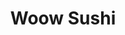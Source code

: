 ---
layout: place
title: "Woow Sushi"
permalink: /illinois/algonquin/woow-sushi.html
stateAbbr: IL
stateName: Illinois
cityName: Algonquin
seo:
  name: "Woow Sushi"
  type: Restaurant
  links: null
description: "Woow Sushi serves delicious sushi in Algonquin, Illinois. Try fresh Japanese dishes for a great dining experience. "
place_id: ChIJBejGThISD4gRumKsPh8NO_0
photos:
  - name: >-
      places/ChIJBejGThISD4gRumKsPh8NO_0/photos/AeeoHcJzSvLAOeRgm4I9tVWa07ZTVrMCHp5mwqiJcUJKtgkBxJx3Cs8Fo8iljaePwMDkzaOLZ3i_Q1_etR7lMK_aadL4OaAxXOm-Jk0m7LCIEXmTy6u1eJ9AZS1Znio9oSWX0INAYL6g7adLakx0jfxtu-3ZTFPx2K2oEmhUOuiYUVZNX_1fqP-8wL02VysnpMgcfoCIYEeJcoXZJfpx8qlvEGEBNSNSVRel5Yj4qjxl1mujd64g9YZ_cm3ORhezYmejUe4NMZAkw7VnsIFNWcMZC2RSjI9_0weFgIXtD8JrfodmivYciUD130fui8psXLPWXL_32D5H_LOlhNWCBEh3HqIqTtqn3tftU5YmhJQv5jUV7ZJgdvxR_QUeP5JuD6hK27zkSSb9zQnjQuOvzOqLoI6nw6Q_W2badaC-lGPi4-jOtQ
    widthPx: 4000
    heightPx: 3000
    authorAttributions:
      - displayName: Fred Ichinose
        uri: https://maps.google.com/maps/contrib/104334995250754839239
        photoUri: >-
          https://lh3.googleusercontent.com/a-/ALV-UjUiWR6YZoFm-WcA1rB_f8h_XqCLgNhM6XlVPjYEGAMMgWT-XKOW=s100-p-k-no-mo
    flagContentUri: >-
      https://www.google.com/local/imagery/report/?cb_client=maps_api_places.places_api&image_key=!1e10!2sCIHM0ogKEICAgIC67ZbBFQ&hl=en-US
    googleMapsUri: >-
      https://www.google.com/maps/place//data=!3m4!1e2!3m2!1sCIHM0ogKEICAgIC67ZbBFQ!2e10!4m2!3m1!1s0x880f12124ec6e805:0xfd3b0d1f3eac62ba
  - name: >-
      places/ChIJBejGThISD4gRumKsPh8NO_0/photos/AeeoHcJzYMsApACxp-lbz7cxNN6erubUuErHGSI5a7yDGmB1lXn7CfbRULLi-yhJ5ZxXtZ9BPVCBWfdOnw_kaI1MsQh9k1-cBt_R6_UgCVZjQwjb18Xe3isNrnciYJHpJ4BRiHOyqAs70b9Q7Tx4H5eQ2DcgX_FjfphOKLaIAOi4lB0dW21Cv9bL5eCDrLojhF1JREeAMjCvWaOBJ6e8TNOQEf_lZW0X4YPSuTzBSycJfdmM8f5a9D-p4fs_ZqRpL1pEIkMd-VcT6a8dhznESXRhQ99VkZiBDFtBHfBALcodHj9fGUNXOkY4CKFtSw5Ytgyn7kGAWD0areHziAtuO0scgDRn18bZPpt9nzPDmm4T3PSXjFdEEGl7-oiV1Bp721SwYeq3GRJIDXBrRpzI_g6wUfEJ0GFXVkxYkNGgCr68jfJVJA
    widthPx: 4000
    heightPx: 2252
    authorAttributions:
      - displayName: juan hubbard
        uri: https://maps.google.com/maps/contrib/117194088251246297696
        photoUri: >-
          https://lh3.googleusercontent.com/a-/ALV-UjXyE8bCyChDqS-Ty9OFRWIGaXViqGK91ChLHLroqKZav7oYS3DH=s100-p-k-no-mo
    flagContentUri: >-
      https://www.google.com/local/imagery/report/?cb_client=maps_api_places.places_api&image_key=!1e10!2sCIHM0ogKEICAgMCgj6HoeA&hl=en-US
    googleMapsUri: >-
      https://www.google.com/maps/place//data=!3m4!1e2!3m2!1sCIHM0ogKEICAgMCgj6HoeA!2e10!4m2!3m1!1s0x880f12124ec6e805:0xfd3b0d1f3eac62ba
  - name: >-
      places/ChIJBejGThISD4gRumKsPh8NO_0/photos/AeeoHcJWkrS4taOVR4v92HQEkvlwO1MEGyeP09emCSVEqQYxknMUNvgLsC2Ys1CITViiRzTEwzHnKZ40qQ8ezpbLwxNWGYRiGAKZdgzqt_QxQNU_cloj57tE37z6JdGl1TH19a-2Ai494rAdFnXjz-qLVsA4Rl4YXLQ7gQF-IAZXynkpPJUM_S3lbsTL_vqxgZe8bAdVqvi1U-mttZqWUE1lNWVTHQGz8a0Fbj29l1e6p08vgZm3H96bWICx4HQnR2RgpCG3WrBy1J2t4AhXkr5vfmEXlk1URpKjH20Lf-_xVD0YbJmadwNCF04RUiUpypu5ux5cnZ68zSkRry8v2CbwwrE9YDehgUwoWZjgKN_8P9gvVpU4YiPbruJ84v5wAV74hsJuQHIPAUH1sM9PKgUPgBEB6knOdEfyGcFfwhMh41WK_dI4
    widthPx: 1991
    heightPx: 3983
    authorAttributions:
      - displayName: Ashley Chrusniak
        uri: https://maps.google.com/maps/contrib/112677611868250350841
        photoUri: >-
          https://lh3.googleusercontent.com/a-/ALV-UjUeTYRXeHOYHQ67IPvQhhbwZnefkjQNDFhy_44xM1QmHaTXad_mLQ=s100-p-k-no-mo
    flagContentUri: >-
      https://www.google.com/local/imagery/report/?cb_client=maps_api_places.places_api&image_key=!1e10!2sCIHM0ogKEICAgIDHnZ-LqwE&hl=en-US
    googleMapsUri: >-
      https://www.google.com/maps/place//data=!3m4!1e2!3m2!1sCIHM0ogKEICAgIDHnZ-LqwE!2e10!4m2!3m1!1s0x880f12124ec6e805:0xfd3b0d1f3eac62ba
  - name: >-
      places/ChIJBejGThISD4gRumKsPh8NO_0/photos/AeeoHcKgk9Ke5SxX5E1dr3LcwSBmiuGNfGaI1QxiruoWOqs-aHJe5nBo0EvyQhTz4Fv4UbkqD7MMzUJ1u8F1pV-YLLrLToDuoIkqLgcg9kb6XIatsu2CZ3Jtuz0llwUyngMyLXdgQPV9WY-fLARN4nI2ak5K3YOvDZQojKw_xBu8I3mTZoTnwuw5vdg9QiRnKKfOcIqXIm9MEpSHAYoy0yQmRZ8bTsSr-3ie7qEhpVaQRz-_KLAa7UHvJ1C07zaXEny4j2y-ROvU5jZA2s7Dcogfp5mjyjBTM8UqTU06Fp_1Dy1PNRZLXzfdbZSf63b4m8kAgC4_CCcIOc2xxMAG0GXd5KrbAEXBftUWv1BmYro93pPZTDiIYSwxBFOkdi6IkVofuP8I7IszsqhMd0dJgObi_QqyAVMgYQaMvVXUuzqoJrzAV5X5
    widthPx: 4000
    heightPx: 2252
    authorAttributions:
      - displayName: Rahul Pandya
        uri: https://maps.google.com/maps/contrib/100329373551402522311
        photoUri: >-
          https://lh3.googleusercontent.com/a/ACg8ocInNHdo-CnJYoTUsRMIAePl1lWSJGQALBRJPYr5JlGVlaBsWX7Y=s100-p-k-no-mo
    flagContentUri: >-
      https://www.google.com/local/imagery/report/?cb_client=maps_api_places.places_api&image_key=!1e10!2sCIHM0ogKEICAgIDDlJmTtwE&hl=en-US
    googleMapsUri: >-
      https://www.google.com/maps/place//data=!3m4!1e2!3m2!1sCIHM0ogKEICAgIDDlJmTtwE!2e10!4m2!3m1!1s0x880f12124ec6e805:0xfd3b0d1f3eac62ba
  - name: >-
      places/ChIJBejGThISD4gRumKsPh8NO_0/photos/AeeoHcJr8FfrIR0xySi4IJLtaVFov1pRgVKob_CHHBSwhcxD9iPyNG81yUsl1qMSswgC_U109VxYDtd4JrvQxCtNRyZn572XOspX7HAFoNIbC-cVVJnU3Ek_c-h9gwGQXGIdncUCg6kFzxkv5nW0qpv4I7xwMWU7xGNGiAOUjnsZq4n_1gS8fTxPUy47arVVQaNOPMehM9ffaHQFzQZpSrfGXzqEa9rzblRvzuud5z7mn9rQHz00dJ5oKsJCSyhjKohCb9yZT2DMvQkN-DForz-jndK4KZBcSAXVzsnoiV7eGKDp3wcfvAYMdgKIM41L7jshdy5Vw2wuky29vHsTuS-nXhzRTskcYT3r9x0W0H1OY_IrEQwJYAQ6SWYgnDx0sGmX-tj19UDP2b3gpTciTx-tS96bEdp26zrKx9jw_M2ibL4Gz8Hq
    widthPx: 4032
    heightPx: 3024
    authorAttributions:
      - displayName: Arpit Modi
        uri: https://maps.google.com/maps/contrib/117410471145698612230
        photoUri: >-
          https://lh3.googleusercontent.com/a-/ALV-UjUcBQCSUI_WEcGz-Pb_I1TPeCvfYf0zO5P_6U3pBuOVpm15-C41=s100-p-k-no-mo
    flagContentUri: >-
      https://www.google.com/local/imagery/report/?cb_client=maps_api_places.places_api&image_key=!1e10!2sCIHM0ogKEICAgICrysC8kQE&hl=en-US
    googleMapsUri: >-
      https://www.google.com/maps/place//data=!3m4!1e2!3m2!1sCIHM0ogKEICAgICrysC8kQE!2e10!4m2!3m1!1s0x880f12124ec6e805:0xfd3b0d1f3eac62ba
  - name: >-
      places/ChIJBejGThISD4gRumKsPh8NO_0/photos/AeeoHcLO1-altNX1UKZI30iSbA1cNqh_tOwjcE_NVKWOJG-pnJi9nCtynCL3MpD3HQBxiWiTg6Vt2gitZ6x5iNUs1Sj0hp5x33631i3nlAyZKik6_EUNed8YFobPYIzpYy0euRFtobH2hRIf8UftwCwugwYnJ-Nj7dj6F2Lzq5CE-EfpgcwTEugAYt_V538aV5RsQYXmCMIE5zabYbv5gF_4cn3mcpUjOZgWb7M6E7gPj7c_t3qVPsVy2iOXzOcA8yUWphvVhU4LdAij9Y5wQZeaPkBhLoS4KtxgcSLcUgwS83LudOjZfEEt0WPFDx8zElXNh1EY3zjbgCY_bqqHXQpbbd6jQLpwSpoUpfDIvWdvZX1lekjGOx19dF5FMrpOxVYPqt9r5nM0FTkvG4Pt1fwUnlsjVg0TXo66D4GxLLiURysggZw
    widthPx: 3000
    heightPx: 4000
    authorAttributions:
      - displayName: Alexander Engler
        uri: https://maps.google.com/maps/contrib/112266145303617878455
        photoUri: >-
          https://lh3.googleusercontent.com/a-/ALV-UjWVreKz_4bXvbSnz1LR3Dd4X4sRemkqtlEyqS2fsGu5-0cGvRfX6w=s100-p-k-no-mo
    flagContentUri: >-
      https://www.google.com/local/imagery/report/?cb_client=maps_api_places.places_api&image_key=!1e10!2sCIHM0ogKEICAgIDR-LP7oQE&hl=en-US
    googleMapsUri: >-
      https://www.google.com/maps/place//data=!3m4!1e2!3m2!1sCIHM0ogKEICAgIDR-LP7oQE!2e10!4m2!3m1!1s0x880f12124ec6e805:0xfd3b0d1f3eac62ba
  - name: >-
      places/ChIJBejGThISD4gRumKsPh8NO_0/photos/AeeoHcKwCmMJHFiba1aUb9cThvMsmX9GEm3ujB-tr2P8_1nDX4TIwo-Enp2P6XDMe65RPiz7cxn4jBZclxCzi9uU2VY7uB6S2Nz9Vi6HwjL_nIfAhYuzgMgmqTVz1aq5rnIyZaDcPD64hqCAsXFumoSBAErQpQgZ7-QGN8XRocrSxKhNVIoP8WFcE8Yi9XCZJWCW4Ph860jKoEEuusCOSBebeS43VuMcx8NnwrsnY7h-2ajl0uguZK5jljvfkbsHPZ6V4R_xMUIdb2EzVV_wCAEgT5HNSqdYOkPY82WSzB7syiBAPsgJH32HL5ilq9virUKEAD-XfshMCMHRHLdTf2ISclvuExC3gvLfPrm-YJ69D58c_jD8W7Yo_fQ_OLdwtLuHlxrio92nVElCc6zc4ewZWDU7rdsbvjoVkPfzG9cNyqVDQQ
    widthPx: 4800
    heightPx: 2700
    authorAttributions:
      - displayName: Mike Oren
        uri: https://maps.google.com/maps/contrib/113570831396096412529
        photoUri: >-
          https://lh3.googleusercontent.com/a-/ALV-UjV_KeKEb2JbZ8mz15Sc3Ugjp6BwGfAuTrnLsJcca8tHd9eeCCsg2Q=s100-p-k-no-mo
    flagContentUri: >-
      https://www.google.com/local/imagery/report/?cb_client=maps_api_places.places_api&image_key=!1e10!2sCIHM0ogKEICAgID4gcPyKA&hl=en-US
    googleMapsUri: >-
      https://www.google.com/maps/place//data=!3m4!1e2!3m2!1sCIHM0ogKEICAgID4gcPyKA!2e10!4m2!3m1!1s0x880f12124ec6e805:0xfd3b0d1f3eac62ba
  - name: >-
      places/ChIJBejGThISD4gRumKsPh8NO_0/photos/AeeoHcLXtJEWS-dN-ZlMyS4o55bw6NoRmr2VppsXPPAyVgMlqcWFhg8A_N9JAr-vhOvbxyAJaIBrxGJ6Y1uNqYxdjviKrIzMmm26UOf2AAEmzkCTaF6_Il8tFXLoy0ALalw_9Vdeus27bffjX02IfpQF3LCFy36ge5uoij3fSV6uCz_lRWV2loQRh6QO4jtgimlXzX5tntIm3WmGYiL59XYvn9z-OuSoiHeou4feDQqe4mSNVSGSTa4MHBYRoChk_2otiZXvSXbPx_ZTPv1wIbrRTt1dc1cbLAPLkYhPnsfUq7FsdhPENv4IBGcI6q2wxceIzWUE85ccr9me0eN-KPx5JAUqBjogc0XB8VcFGpYaIkNRBWiWwvj5abhYqRfwzfqce9fiyabcT4C4VxBZXhOdevfM692GEJy1t69h--3jlYs
    widthPx: 4031
    heightPx: 2671
    authorAttributions:
      - displayName: Carm A
        uri: https://maps.google.com/maps/contrib/102108718074371751469
        photoUri: >-
          https://lh3.googleusercontent.com/a-/ALV-UjX5R5sLti4RBcspZ_w8WUp6ECewKRITgDGs3phQR4ozuayUaMvN=s100-p-k-no-mo
    flagContentUri: >-
      https://www.google.com/local/imagery/report/?cb_client=maps_api_places.places_api&image_key=!1e10!2sCIHM0ogKEICAgID6lPPmbQ&hl=en-US
    googleMapsUri: >-
      https://www.google.com/maps/place//data=!3m4!1e2!3m2!1sCIHM0ogKEICAgID6lPPmbQ!2e10!4m2!3m1!1s0x880f12124ec6e805:0xfd3b0d1f3eac62ba
  - name: >-
      places/ChIJBejGThISD4gRumKsPh8NO_0/photos/AeeoHcIK_kGddutyO0GrCXgbbnErgRPiPrGFcmjMEEWGOpdKhUIpPWNfxDDzWHL4Zc8JczNGVSwzN1zX5rYajmvWw8as0bTFwWvm_23xaGfMbBHLyH9A_GeRCVuDH0UT5wAjsTQTfMjaIO4cdztyio9cyf3VzeTlP3QtgfvBLzEoHIEY_-WnNGhGMMFTyQyPHQ9b_tOKUN9rMcyPMoneku5Jx-nWyUF3_a9hhqvYyQ_nLJPX12JF98HtXkZJF5M9SRQi4-ExWBygPbz9J5veiZFHX0HFlaZGhcA-csArqVWYdveIZXL221n33_0IBvKVE32xAfC39qryct5Ht12lCwrh6KP39XHlyQDK_OJ2qz9YFxcU07G0sPBuu5h7FkiaGyqcHVzKzRL9NUcnI7NcRxLA1FUGN7_tG4biYZdJir1cDZ0GZuwb
    widthPx: 3024
    heightPx: 3024
    authorAttributions:
      - displayName: Chef alex Perez
        uri: https://maps.google.com/maps/contrib/102739565924778372160
        photoUri: >-
          https://lh3.googleusercontent.com/a-/ALV-UjUhsAY1diMhGHlhSBQlfssv1C56xIbsBeaGihkDXv6TU6myg_u7=s100-p-k-no-mo
    flagContentUri: >-
      https://www.google.com/local/imagery/report/?cb_client=maps_api_places.places_api&image_key=!1e10!2sCIHM0ogKEICAgICe98fTgAE&hl=en-US
    googleMapsUri: >-
      https://www.google.com/maps/place//data=!3m4!1e2!3m2!1sCIHM0ogKEICAgICe98fTgAE!2e10!4m2!3m1!1s0x880f12124ec6e805:0xfd3b0d1f3eac62ba
  - name: >-
      places/ChIJBejGThISD4gRumKsPh8NO_0/photos/AeeoHcLkqXI1hrPFHuZHau7ycIOCWnGP_KCawEeQeeGqkqKh1lq9wNd38QDr0V4jhX9j5g0O4afgRYSBEDDI8KZLzqyvwAbGcV7_SD73v5zJYxgDZXTMW_uaWSTdF0Rd9vikPgTrBmVrqYDhHToIu7xa0CcOw1K6fya1Z8IUeYlcUQtCPnV6LFIBcBNE9np2dCg6XjEv-SCt-jIRaHWLelk3lCrWK-rp_nF59ci1WxjZng2fRPj_uE0wgsUWRJFU3wG1jczWwMIbeZwbnpL1nTNsbOp-_zO7P6qF0TLnkmh4pjSdB-TSa-nySxxL51AA5tXEayKXz5zrggpMbmMSpfiUt-RHwb0sxYcbnXYxiTy_7kkU9HQE2dr5M3Xks7Qdf8rZlKR15kWFAf1yGZwpvRunJ9ZSP2P3cYcoLgxF7ZJWu55QVw
    widthPx: 3000
    heightPx: 3000
    authorAttributions:
      - displayName: Diane Huebner
        uri: https://maps.google.com/maps/contrib/115207217883262291754
        photoUri: >-
          https://lh3.googleusercontent.com/a-/ALV-UjWEB3-Gfe_Yt6uvJSf4tpdYP5Xwj-oH9KLGwGXun0k6pudaZcLO=s100-p-k-no-mo
    flagContentUri: >-
      https://www.google.com/local/imagery/report/?cb_client=maps_api_places.places_api&image_key=!1e10!2sCIHM0ogKEICAgIDZkMGTQA&hl=en-US
    googleMapsUri: >-
      https://www.google.com/maps/place//data=!3m4!1e2!3m2!1sCIHM0ogKEICAgIDZkMGTQA!2e10!4m2!3m1!1s0x880f12124ec6e805:0xfd3b0d1f3eac62ba
address: 780 S Randall Rd, Algonquin, IL 60102, USA
street: 780 S Randall Rd
city: Algonquin
state: IL
zip: '60102'
country: USA
neighborhood: null
latitude: '42.162994'
longitude: '-88.336361'
accessibility_options:
  wheelchairAccessibleParking: true
  wheelchairAccessibleEntrance: true
  wheelchairAccessibleRestroom: true
  wheelchairAccessibleSeating: true
business_status: OPERATIONAL
name: Woow Sushi
google_maps_links:
  directionsUri: >-
    https://www.google.com/maps/dir//''/data=!4m7!4m6!1m1!4e2!1m2!1m1!1s0x880f12124ec6e805:0xfd3b0d1f3eac62ba!3e0
  placeUri: https://maps.google.com/?cid=18247192743068328634
  writeAReviewUri: >-
    https://www.google.com/maps/place//data=!4m3!3m2!1s0x880f12124ec6e805:0xfd3b0d1f3eac62ba!12e1
  reviewsUri: >-
    https://www.google.com/maps/place//data=!4m4!3m3!1s0x880f12124ec6e805:0xfd3b0d1f3eac62ba!9m1!1b1
  photosUri: >-
    https://www.google.com/maps/place//data=!4m3!3m2!1s0x880f12124ec6e805:0xfd3b0d1f3eac62ba!10e5
primary_type: Sushi Restaurant
opening_hours:
  regular: null
  current: null
secondary_opening_hours:
  regular:
    weekdayDescriptions: null
    type: null
  current:
    weekdayDescriptions: null
    type: null
phone: null
price_level: null
price_range: null
rating: null
rating_count: 0
website: null
reviews: null
parking_options: null
payment_options: null
allow_dogs: null
curbside_pickup: null
delivery: null
dine_in: null
good_for_children: null
good_for_groups: null
good_for_sports: null
live_music: null
menu_for_children: null
outdoor_seating: null
reservable: null
restroom: null
serves_beer: null
serves_breakfast: null
serves_brunch: null
serves_cocktails: null
serves_coffee: null
serves_dinner: null
serves_dessert: null
serves_lunch: null
serves_vegetarian_food: null
serves_wine: null
takeout: null
update_category: essentials
summary: null

---
